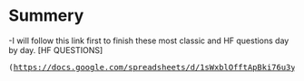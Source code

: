 # Summery
-I will follow this link first to finish these most classic and HF questions day by day.
[HF QUESTIONS]<pre>(https://docs.google.com/spreadsheets/d/1sWxblOfftApBki76u3yCDjh9MuSGqa7BzxNsKdsaMCk/edit#gid=2039972471)</pre>
